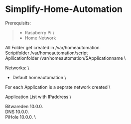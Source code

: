 # Simplify-Home-Automation

Prerequisits:
> - Raspberry Pi \
> - Home Network

All Folder get created in   /var/homeautomation \
Scriptfolder                /var/homeautomation/script \
Apllicationfolder           /var/homeautomation/$Applicationname \

Networks: \
- Default homeautomation \

For each Application is a seprate network created \

Application List with IPaddress \

Bitwareden  10.0.0. \
DNS         10.0.0. \
PiHole      10.0.0. \